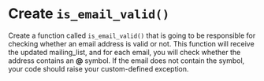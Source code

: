 # Create `is_email_valid()`

Create a function called `is_email_valid()` that is going to be responsible for checking whether an email address is valid or not. This function will receive the updated mailing_list, and for each email, you will check whether the address contains an **@** symbol. If the email does not contain the symbol, your code should raise your custom-defined exception.
